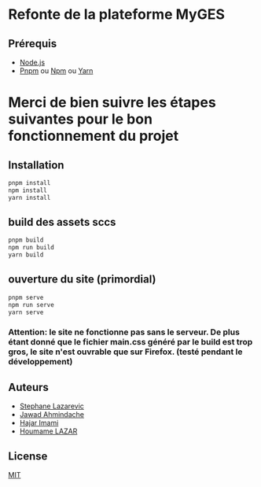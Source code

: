﻿# Refonte de la plateforme MyGES

## Prérequis

- [Node.js](https://nodejs.org/en/)
- [Pnpm](https://pnpm.io/) ou [Npm](https://www.npmjs.com/) ou [Yarn](https://yarnpkg.com/)
# Merci de bien suivre les étapes suivantes pour le bon fonctionnement du projet

## Installation

```bash
pnpm install
npm install 
yarn install
```

## build des assets sccs

```bash
pnpm build
npm run build
yarn build
```

## ouverture du site (primordial)

```bash
pnpm serve
npm run serve
yarn serve
```

### Attention: le site ne fonctionne pas sans le serveur. De plus étant donné que le fichier main.css généré par le build est trop gros, le site n'est ouvrable que sur Firefox. (testé pendant le développement)

## Auteurs

- [Stephane Lazarevic](https://github.com/stephanelazarevic)
- [Jawad Ahmindache](https://github.com/jawad-ahmindache)
- [Hajar Imami](https://github.com/imami07)
- [Houmame LAZAR](https://github.com/DeltaCorporate)

## License

[MIT](https://choosealicense.com/licenses/mit/)


